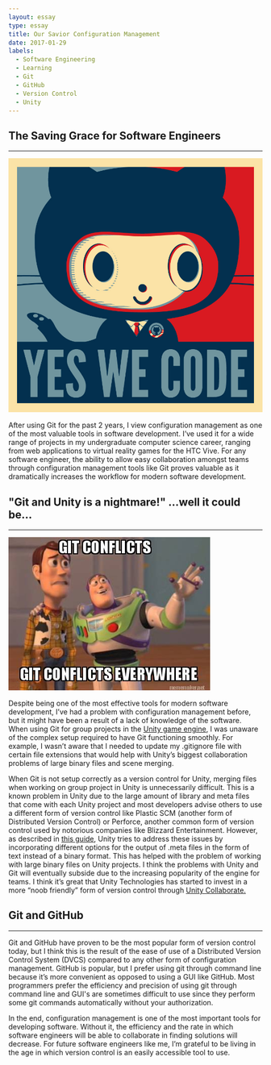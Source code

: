 ```yaml
---
layout: essay
type: essay
title: Our Savior Configuration Management
date: 2017-01-29
labels:
  - Software Engineering
  - Learning
  - Git
  - GitHub
  - Version Control
  - Unity
---
```

## The Saving Grace for Software Engineers
---
<img class="ui centered large image" src="../images/github.jpg">


After using Git for the past 2 years, I view configuration management as one of the most valuable tools in software development. I’ve used it for a wide range of projects in my undergraduate computer science career, ranging from web applications to virtual reality games for the HTC Vive. For any software engineer, the ability to allow easy collaboration amongst teams through configuration management tools like Git proves valuable as it dramatically increases the workflow for modern software development. 

## "Git and Unity is a nightmare!" ...well it could be...
---
<img class="ui centered image" src="../images/gitmeme.jpg">


Despite being one of the most effective tools for modern software development, I’ve had a problem with configuration management before, but it might have been a result of a lack of knowledge of the software. When using Git for group projects in the [Unity game engine](https://unity3d.com/), I was unaware of the complex setup required to have Git functioning smoothly. For example, I wasn’t aware that I needed to update my .gitignore file with certain file extensions that would help with Unity’s biggest collaboration problems of large binary files and scene merging.

When Git is not setup correctly as a version control for Unity, merging files when working on group project in Unity is unnecessarily difficult. This is a known problem in Unity due to the large amount of library and meta files that come with each Unity project and most developers advise others to use a different form of version control like Plastic SCM (another form of Distributed Version Control) or Perforce, another common form of version control used by notorious companies like Blizzard Entertainment. However, as described in [this guide](http://www.gamasutra.com/blogs/TimPettersen/20161206/286981/The_complete_guide_to_Unity__Git.php#Unity_settings_Git), Unity tries to address these issues by incorporating different options for the output of .meta files in the form of text instead of a binary format. This has helped with the problem of working with large binary files on Unity projects. I think the problems with Unity and Git will eventually subside due to the increasing popularity of the engine for teams. I think it’s great that Unity Technologies has started to invest in a more “noob friendly” form of version control through [Unity Collaborate.](https://unity3d.com/services/collaborate)

## Git and GitHub
---
Git and GitHub have proven to be the most popular form of version control today, but I think this is the result of the ease of use of a Distributed Version Control System (DVCS) compared to any other form of configuration management. GitHub is popular, but I prefer using git through command line because it’s more convenient as opposed to using a GUI like GitHub. Most programmers prefer the efficiency and precision of using git through command line and GUI's are sometimes difficult to use since they perform some git commands automatically without your authorization. 

In the end, configuration management is one of the most important tools for developing software. Without it, the efficiency and the rate in which software engineers will be able to collaborate in finding solutions will decrease. For future software engineers like me, I’m grateful to be living in the age in which version control is an easily accessible tool to use.
